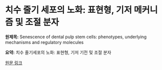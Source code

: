 # 치수 줄기 세포의 노화: 표현형, 기저 메커니즘 및 조절 분자

**원제목:** Senescence of dental pulp stem cells: phenotypes, underlying mechanisms and regulatory molecules

**요약:** 치수 줄기세포의 노화: 표현형, 기저 기전 및 조절 분자

[원문 링크](https://scholar.google.com/scholar_url?url=https://link.springer.com/article/10.1007/s13577-025-01259-y&hl=ko&sa=X&d=17618237133665216678&ei=Gk53aNOnAZil6rQPp9P1iAI&scisig=AAZF9b_Pf6G-2uL-fbmNhr2bpCd9&oi=scholaralrt&hist=BNQUaiIAAAAJ:4393926343879867803:AAZF9b-nymL4ZNR6SET6mfwIDAS0&html=&pos=8&folt=kw-top)
